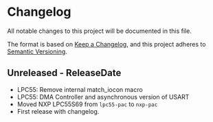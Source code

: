 # Changelog

All notable changes to this project will be documented in this file.

The format is based on [Keep a Changelog](https://keepachangelog.com/en/1.0.0/),
and this project adheres to [Semantic Versioning](https://semver.org/spec/v2.0.0.html).

<!-- next-header -->
## Unreleased - ReleaseDate
- LPC55: Remove internal match_iocon macro
- LPC55: DMA Controller and asynchronous version of USART
- Moved NXP LPC55S69 from `lpc55-pac` to `nxp-pac`
- First release with changelog.
